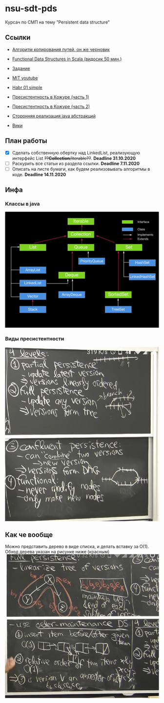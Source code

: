 # nsu-sdt-pds
Курсач по СМП на тему "Persistent data structure"

## Ссылки
* [Алгоритм копирования путей, он же черновик](https://docs.google.com/document/d/1CKQ902VsTXsa9CZYZVnGKs5C4jJO3WkqjIPo0ntAMcM/edit#)
* [Functional Data Structures in Scala (видосик 50 мин.)](https://www.infoq.com/presentations/Functional-Data-Structures-in-Scala/)

* [Задание](http://ccfit.nsu.ru/~shadow/DT6/course_tasks/PDS.html)
* [MIT youtube](https://www.youtube.com/playlist?list=PLUl4u3cNGP61hsJNdULdudlRL493b-XZf)
* [Habr 01 simple](https://m.habr.com/ru/post/113585/)
* [Пресистентность в Кожуре (часть 1)](https://hypirion.com/musings/understanding-persistent-vector-pt-1)
* [Пресистентность в Кожуре (часть 2)](https://hypirion.com/musings/understanding-persistent-vector-pt-2)
* [Сторонняя реализация java абстракций](https://github.com/functionaljava/functionaljava/tree/series/5.x/core/src/main/java/fj/data)
* [Вики](https://en.wikipedia.org/wiki/Persistent_data_structure)

## План работы
- [x] Сделать собственную обертку над LinkedList, реализующую интерфейс List ~~??**Collection**/Iterable??~~. **Deadline 31.10.2020**
- [ ] Раскурить все статьи из раздела ссылки. **Deadline  7.11.2020**
- [ ] Описать на листе бумаги, как будем реализовывать алгоритмы в коде. **Deadline 14.11.2020**

## Инфа
### Классы в java
![Классы в java](/img/01.png)

### Виды пресистентности
![Виды пресистентности](/img/02.png)

## Как че вообще
Можно представить дерево в виде списка, и делать вставку за O(1). Обход дерева указан на рисунке ниже (красным)
![Виды пресистентности](/img/03.png)
